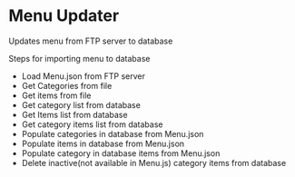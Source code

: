 # Menu Updater
Updates menu from FTP server to database

Steps for importing menu to database
- Load Menu.json from FTP server
- Get Categories from file
- Get items from file
- Get category list from database
- Get Items list from database
- Get category items list from database
- Populate categories in database from Menu.json
- Populate items in database from Menu.json
- Populate category in database items from Menu.json
- Delete inactive(not available in Menu.js) category items from database
